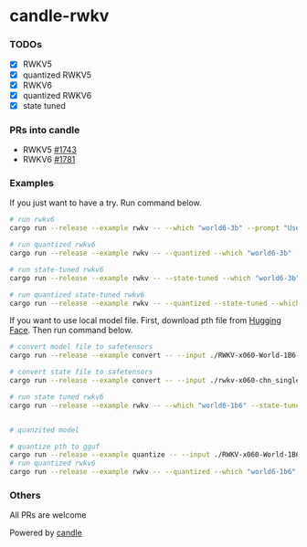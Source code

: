 # candle-rwkv

### TODOs

- [x] RWKV5
- [x] quantized RWKV5
- [x] RWKV6
- [x] quantized RWKV6
- [x] state tuned

### PRs into candle

- RWKV5 [#1743](https://github.com/huggingface/candle/pull/1743)
- RWKV6 [#1781](https://github.com/huggingface/candle/pull/1781)

### Examples

If you just want to have a try. Run command below.

```bash
# run rwkv6
cargo run --release --example rwkv -- --which "world6-3b" --prompt "User: 我在深圳，我要去埃及金字塔，我要怎么走?\n\nAssistant: "

# run quantized rwkv6
cargo run --release --example rwkv -- --quantized --which "world6-3b" --prompt "User: 我在深圳，我要去埃及金字塔，我要怎么走?\n\nAssistant: "

# run state-tuned rwkv6
cargo run --release --example rwkv -- --state-tuned --which "world6-3b" --prompt "我在深圳，我要去埃及金字塔，我要怎么走?"

# run quantized state-tuned rwkv6
cargo run --release --example rwkv -- --quantized --state-tuned --which "world6-3b" --prompt "我在深圳，我要去埃及金字塔，我要怎么走?"
```

If you want to use local model file. First, download pth file from [Hugging Face](https://huggingface.co/BlinkDL). Then run command below.

```bash
# convert model file to safetensors
cargo run --release --example convert -- --input ./RWKV-x060-World-1B6-v2.1-20240328-ctx4096.pth

# convert state file to safetensors
cargo run --release --example convert -- --input ./rwkv-x060-chn_single_round_qa-1B6-20240516-ctx2048.pth

# run state tuned rwkv6
cargo run --release --example rwkv -- --which "world6-1b6" --state-tuned --weight-files ./RWKV-x060-World-1B6-v2.1-20240328-ctx4096.safetensors --state-files ./rwkv-x060-chn_single_round_qa-1B6-20240516-ctx2048.safetensors --prompt "我在深圳，我要去埃及金字塔，我要怎么走?"


# quanzited model

# quantize pth to gguf
cargo run --release --example quantize -- --input ./RWKV-x060-World-1B6-v2.1-20240328-ctx4096.pth
# run quantized rwkv6
cargo run --release --example rwkv -- --quantized --which "world6-1b6" --weight-files ./RWKV-x060-World-1B6-v2.1-20240328-ctx4096-q4k.gguf --prompt "User: 我在深圳，我要去埃及金字塔，我要怎么走?\n\nAssistant: "
```

### Others

All PRs are welcome

Powered by [candle](https://github.com/huggingface/candle)